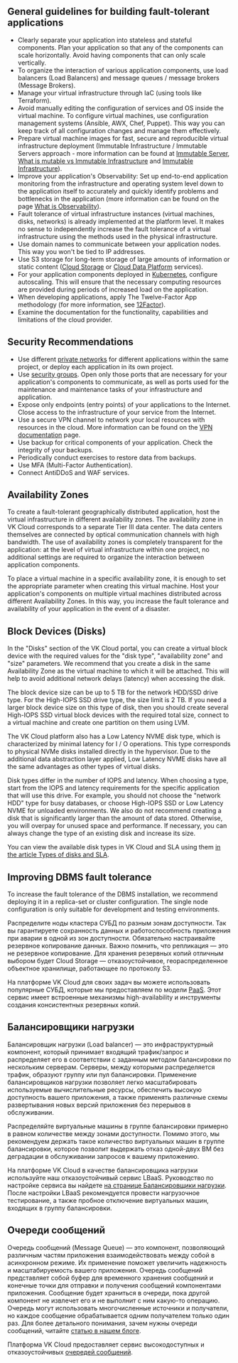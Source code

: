 ## General guidelines for building fault-tolerant applications

- Clearly separate your application into stateless and stateful components. Plan your application so that any of the components can scale horizontally. Avoid having components that can only scale vertically.
- To organize the interaction of various application components, use load balancers (Load Balancers) and message queues / message brokers (Message Brokers).
- Manage your virtual infrastructure through IaC (using tools like Terraform).
- Avoid manually editing the configuration of services and OS inside the virtual machine. To configure virtual machines, use configuration management systems (Ansible, AWX, Chef, Puppet). This way you can keep track of all configuration changes and manage them effectively.
- Prepare virtual machine images for fast, secure and reproducible virtual infrastructure deployment (Immutable Infrastructure / Immutable Servers approach - more information can be found at [Immutable Server](https://martinfowler.com/bliki/ImmutableServer.html), [What is mutable vs Immutable Infrastructure](https://www.hashicorp.com/resources/what-is-mutable-vs-immutable-infrastructure) and [Immutable Infrastructure](https://medium.com/the-cloud-architect/immutable-infrastructure-21f6613e7a23)).
- Improve your application's Observability: Set up end-to-end application monitoring from the infrastructure and operating system level down to the application itself to accurately and quickly identify problems and bottlenecks in the application (more information can be found on the page [What is Observability](https://www.dynatrace.com/news/blog/what-is-observability-2/)).
- Fault tolerance of virtual infrastructure instances (virtual machines, disks, networks) is already implemented at the platform level. It makes no sense to independently increase the fault tolerance of a virtual infrastructure using the methods used in the physical infrastructure.
- Use domain names to communicate between your application nodes. This way you won't be tied to IP addresses.
- Use S3 storage for long-term storage of large amounts of information or static content ([Cloud Storage](/en/base/s3) or [Cloud Data Platform](/en/bigdata/hortonworks) services).
- For your application components deployed in [Kubernetes](/en/base/k8s/operations/scale), configure autoscaling. This will ensure that the necessary computing resources are provided during periods of increased load on the application.
- When developing applications, apply The Twelve-Factor App methodology (for more information, see [12Factor](https://12factor.net/)).
- Examine the documentation for the functionality, capabilities and limitations of the cloud provider.

## Security Recommendations

- Use different [private networks](/en/networks/vnet/networks) for different applications within the same project, or deploy each application in its own project.
- Use [security groups](/en/networks/vnet/firewall). Open only those ports that are necessary for your application's components to communicate, as well as ports used for the maintenance and maintenance tasks of your infrastructure and application.
- Expose only endpoints (entry points) of your applications to the Internet. Close access to the infrastructure of your service from the Internet.
- Use a secure VPN channel to network your local resources with resources in the cloud. More information can be found on the [VPN documentation](/en/networks/vnet/use-cases/vpn-tunnel) page.
- Use backup for critical components of your application. Check the integrity of your backups.
- Periodically conduct exercises to restore data from backups.
- Use MFA (Multi-Factor Authentication).
- Connect AntiDDoS and WAF services.

## Availability Zones

To create a fault-tolerant geographically distributed application, host the virtual infrastructure in different availability zones. The availability zone in VK Cloud corresponds to a separate Tier III data center. The data centers themselves are connected by optical communication channels with high bandwidth. The use of availability zones is completely transparent for the application: at the level of virtual infrastructure within one project, no additional settings are required to organize the interaction between application components.

To place a virtual machine in a specific availability zone, it is enough to set the appropriate parameter when creating this virtual machine. Host your application's components on multiple virtual machines distributed across different Availability Zones. In this way, you increase the fault tolerance and availability of your application in the event of a disaster.

## Block Devices (Disks)

In the "Disks" section of the VK Cloud portal, you can create a virtual block device with the required values ​​for the "disk type", "availability zone" and "size" parameters. We recommend that you create a disk in the same Availability Zone as the virtual machine to which it will be attached. This will help to avoid additional network delays (latency) when accessing the disk.

The block device size can be up to 5 TB for the network HDD/SSD drive type. For the High-IOPS SSD drive type, the size limit is 2 TB. If you need a larger block device size on this type of disk, then you should create several High-IOPS SSD virtual block devices with the required total size, connect to a virtual machine and create one partition on them using LVM.

The VK Cloud platform also has a Low Latency NVME disk type, which is characterized by minimal latency for I / O operations. This type corresponds to physical NVMe disks installed directly in the hypervisor. Due to the additional data abstraction layer applied, Low Latency NVME disks have all the same advantages as other types of virtual disks.

Disk types differ in the number of IOPS and latency. When choosing a type, start from the IOPS and latency requirements for the specific application that will use this drive. For example, you should not choose the "network HDD" type for busy databases, or choose High-IOPS SSD or Low Latency NVME for unloaded environments. We also do not recommend creating a disk that is significantly larger than the amount of data stored. Otherwise, you will overpay for unused space and performance. If necessary, you can always change the type of an existing disk and increase its size.

You can view the available disk types in VK Cloud and SLA using them [in the article Types of disks and SLA](/en/base/iaas/concepts/volume-sla).

## Improving DBMS fault tolerance

To increase the fault tolerance of the DBMS installation, we recommend deploying it in a replica-set or cluster configuration. The single node configuration is only suitable for development and testing environments.

Распределите ноды кластера СУБД по разным зонам доступности. Так вы гарантируете сохранность данных и работоспособность приложения при аварии в одной из зон доступности. Обязательно настраивайте резервное копирование данных. Важно помнить, что репликация — это не резервное копирование. Для хранения резервных копий отличным выбором будет Cloud Storage — отказоустойчивое, геораспределенное объектное хранилище, работающее по протоколу S3.

На платформе VK Cloud для своих задач вы можете использовать популярные СУБД, которые мы предоставляем по модели [PaaS](https://mcs.mail.ru/databases/). Этот сервис имеет встроенные механизмы high-availability и инструменты создания консистентных резервных копий.

## Балансировщики нагрузки

Балансировщик нагрузки (Load balancer) — это инфраструктурный компонент, который принимает входящий трафик/запрос и распределяет его в соответствии с заданным методом балансировки по нескольким серверам. Серверы, между которыми распределяется трафик, образуют группу или пул балансировки. Применение балансировщиков нагрузки позволяет легко масштабировать используемые вычислительные ресурсы, обеспечить высокую доступность вашего приложения, а также применять различные схемы развертывания новых версий приложения без перерывов в обслуживании.

Распределяйте виртуальные машины в группе балансировки примерно в равном количестве между зонами доступности. Помимо этого, мы рекомендуем держать такое количество виртуальных машин в группе балансировки, которое позволит выдержать отказ одной-двух ВМ без деградации в обслуживании запросов к вашему приложению.

На платформе VK Cloud в качестве балансировщика нагрузки используйте наш отказоустойчивый сервис LBaaS. Руководство по настройке сервиса вы найдете [на странице Балансировщики нагрузки](/en/networks/vnet/concepts/load-balancer). После настройки LBaaS рекомендуется провести нагрузочное тестирование, а также пробное отключение виртуальных машин, входящих в группу балансировки.

## Очереди сообщений

Очередь сообщений (Message Queue) — это компонент, позволяющий различным частям приложения взаимодействовать между собой в асинхронном режиме. Их применение поможет увеличить надежность и масштабируемость вашего приложения. Очередь сообщений представляет собой буфер для временного хранения сообщений и конечные точки для отправки и получения сообщений компонентами приложения. Сообщение будет храниться в очереди, пока другой компонент не извлечет его и не выполнит с ним какую-то операцию. Очередь могут использовать многочисленные источники и получатели, но каждое сообщение обрабатывается одним получателем только один раз. Для более детального понимания, зачем нужны очереди сообщений, читайте [статью в нашем блоге](https://mcs.mail.ru/blog/zachem-nuzhny-ocheredi-soobshcheniy-v-mikroservisnoy-arkhitekture).

Платформа VK Cloud предоставляет сервис высокодоступных и отказоустойчивых [очередей сообщений](https://mcs.mail.ru/blog/zachem-nuzhny-ocheredi-soobshcheniy-v-mikroservisnoy-arkhitekture).
